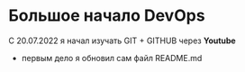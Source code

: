 # Большое начало DevOps
С 20.07.2022 я начал изучать GIT + GITHUB через **Youtube**

- первым дело я обновил сам файл README.md

